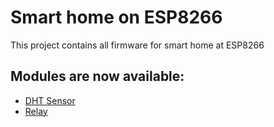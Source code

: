 # Smart home on ESP8266
This project contains all firmware for smart home at ESP8266

## Modules are now available:
* [DHT Sensor](https://github.com/DragonNP/Smart-home-on-ESP8266/tree/master/DHT_Sensor)
* [Relay](https://github.com/DragonNP/Smart-home-on-ESP8266/tree/master/Relay)
